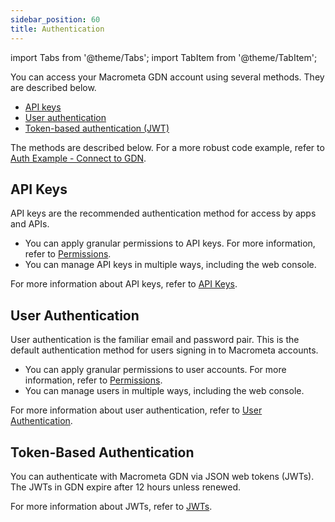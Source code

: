```yaml
---
sidebar_position: 60
title: Authentication
---
```


import Tabs from '@theme/Tabs';
import TabItem from '@theme/TabItem';

You can access your Macrometa GDN account using several methods. They are described below.

- [API keys](../api-keys/index.md)
- [User authentication](user-auth.md)
- [Token-based authentication (JWT)](jwts.md)

The methods are described below. For a more robust code example, refer to [Auth Example - Connect to GDN](connect-to-gdn.md).

## API Keys

API keys are the recommended authentication method for access by apps and APIs.

- You can apply granular permissions to API keys. For more information, refer to [Permissions](../permissions/index.md).
- You can manage API keys in multiple ways, including the web console.

For more information about API keys, refer to [API Keys](../api-keys/index.md).

## User Authentication

User authentication is the familiar email and password pair. This is the default authentication method for users signing in to Macrometa accounts.

- You can apply granular permissions to user accounts. For more information, refer to [Permissions](../permissions/index.md).
- You can manage users in multiple ways, including the web console.

For more information about user authentication, refer to [User Authentication](user-auth.md).

## Token-Based Authentication

You can authenticate with Macrometa GDN via JSON web tokens (JWTs). The JWTs in GDN expire after 12 hours unless renewed.

For more information about JWTs, refer to [JWTs](jwts.md).
